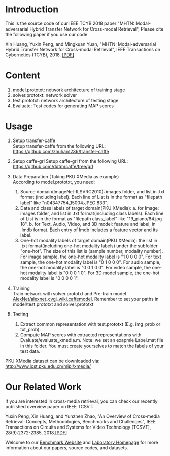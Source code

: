 # Introduction
This is the source code of our IEEE TCYB 2018 paper "MHTN: Modal-adversarial Hybrid Transfer Network for Cross-modal Retrieval", Please cite the following paper if you use our code.

Xin Huang, Yuxin Peng, and Mingkuan Yuan, "MHTN: Modal-adversarial Hybrid Transfer Network for Cross-modal Retrieval", IEEE Transactions on Cybernetics (TCYB), 2018. [[PDF]](http://59.108.48.34/tiki/download_paper.php?fileId=201828)

# Content
1. model.prototxt: network architecture of training stage
2. solver.prototxt: network solver
3. test.prototxt: network architecture of testing stage
4. Evaluate: Test codes for generating MAP scores


# Usage
1. Setup transfer-caffe  
Setup transfer-caffe from the following URL: https://github.com/zhuhan1236/transfer-caffe

2. Setup caffe-grl
Setup caffe-grl from the following URL: https://github.com/ddtm/caffe/tree/grl

3. Data Preparation (Taking PKU XMedia as example)  
   According to model.prototxt, you need:
   1. Source domain(ImageNet-ILSVRC2010): images folder, and list in .txt format (including label). Each line of List is in the format as "filepath label" like "n04347754_15004.JPEG 833".
   2. Data and class labels of target domain(PKU XMedia): 
		a. for Image: images folder, and list in .txt format(including class labels). Each line of List is in the format as "filepath class_label" like "19_piano/84.jpg 18".
		b. for Text, Audio, Video, and 3D model: feature and label, in .lmdb format. Each entry of lmdb includes a feature vector and its label.
   3. One-hot modality labels of target domain(PKU XMedia): the list in .txt format(including one-hot modality labels) under the subfolder "one-hot". The size of this list is (sample number, modality number).
		For image sample, the one-hot modality label is "1 0 0 0 0".
		For text sample, the one-hot modality label is "0 1 0 0 0".
		For audio sample, the one-hot modality label is "0 0 1 0 0".
		For video sample, the one-hot modality label is "0 0 0 1 0".
		For 3D model sample, the one-hot modality label is "0 0 0 0 1".

4. Training  
 Train network with solver.prototxt and Pre-train model [AlexNet/alexnet_cvgj_wiki.caffemodel](http://www.icst.pku.edu.cn/mipl/tiki-download_file.php?fileId=1005). Remember to set your paths in model/test.prototxt and solver.prototxt

5. Testing  
   1. Extract common representation with test.prototxt (E.g. img_prob or txt_prob).  
   2. Compute MAP scores with extracted representations with Evaluate/evaluate_xmedia.m. Note: we set an exapmle Label.mat file in this folder. You must create yourselves to match the labels of your test data.

PKU XMedia dataset can be downloaded via: http://www.icst.pku.edu.cn/mipl/xmedia/


# Our Related Work
If you are interested in cross-media retrieval, you can check our recently published overview paper on IEEE TCSVT:

Yuxin Peng, Xin Huang, and Yunzhen Zhao, "An Overview of Cross-media Retrieval: Concepts, Methodologies, Benchmarks and Challenges", IEEE Transactions on Circuits and Systems for Video Technology (TCSVT), 28(9):2372-2385, 2018.[[PDF]](http://www.icst.pku.edu.cn/mipl/tiki-download_file.php?fileId=376)

Welcome to our [Benchmark Website](http://www.icst.pku.edu.cn/mipl/xmedia) and [Laboratory Homepage](http://www.icst.pku.edu.cn/mipl) for more information about our papers, source codes, and datasets.

